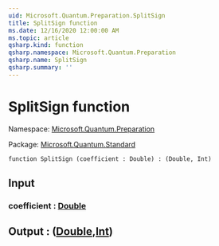 ```yaml
---
uid: Microsoft.Quantum.Preparation.SplitSign
title: SplitSign function
ms.date: 12/16/2020 12:00:00 AM
ms.topic: article
qsharp.kind: function
qsharp.namespace: Microsoft.Quantum.Preparation
qsharp.name: SplitSign
qsharp.summary: ''
---
```


# SplitSign function

Namespace: [Microsoft.Quantum.Preparation](xref:Microsoft.Quantum.Preparation)

Package: [Microsoft.Quantum.Standard](https://nuget.org/packages/Microsoft.Quantum.Standard)




```qsharp
function SplitSign (coefficient : Double) : (Double, Int)
```


## Input

### coefficient : [Double](xref:microsoft.quantum.lang-ref.double)





## Output : ([Double](xref:microsoft.quantum.lang-ref.double),[Int](xref:microsoft.quantum.lang-ref.int))


